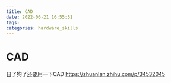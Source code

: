 ```yaml
---
title: CAD
date: 2022-06-21 16:55:51
tags:
categories: hardware_skills 
---
```

# CAD
日了狗了还要用一下CAD
https://zhuanlan.zhihu.com/p/34532045